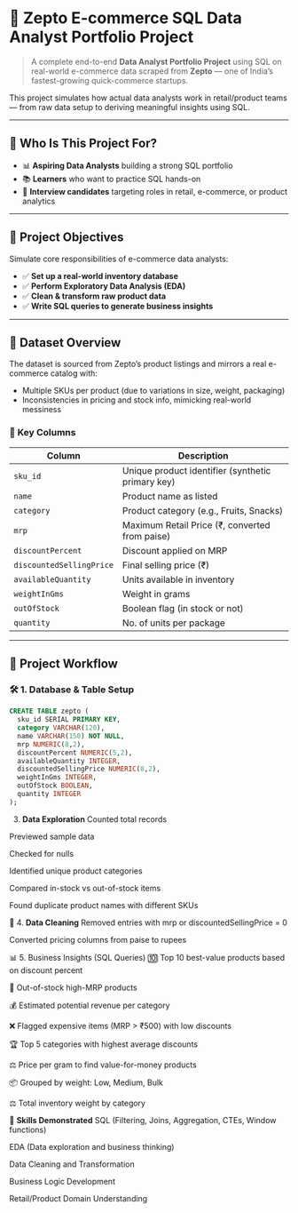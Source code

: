 # 🛒 **Zepto E-commerce SQL Data Analyst Portfolio Project**

> A complete end-to-end **Data Analyst Portfolio Project** using SQL on real-world e-commerce data scraped from **Zepto** — one of India’s fastest-growing quick-commerce startups.

This project simulates how actual data analysts work in retail/product teams — from raw data setup to deriving meaningful insights using SQL.

---

## 🚀 **Who Is This Project For?**

- 📊 **Aspiring Data Analysts** building a strong SQL portfolio  
- 📚 **Learners** who want to practice SQL hands-on  
- 💼 **Interview candidates** targeting roles in retail, e-commerce, or product analytics  

---

## 📌 **Project Objectives**

Simulate core responsibilities of e-commerce data analysts:

- ✅ **Set up a real-world inventory database**
- ✅ **Perform Exploratory Data Analysis (EDA)**
- ✅ **Clean & transform raw product data**
- ✅ **Write SQL queries to generate business insights**

---

## 📁 **Dataset Overview**

The dataset is sourced from Zepto’s product listings and mirrors a real e-commerce catalog with:

- Multiple SKUs per product (due to variations in size, weight, packaging)
- Inconsistencies in pricing and stock info, mimicking real-world messiness

### 🔑 **Key Columns**

| Column | Description |
|--------|-------------|
| `sku_id` | Unique product identifier (synthetic primary key) |
| `name` | Product name as listed |
| `category` | Product category (e.g., Fruits, Snacks) |
| `mrp` | Maximum Retail Price (₹, converted from paise) |
| `discountPercent` | Discount applied on MRP |
| `discountedSellingPrice` | Final selling price (₹) |
| `availableQuantity` | Units available in inventory |
| `weightInGms` | Weight in grams |
| `outOfStock` | Boolean flag (in stock or not) |
| `quantity` | No. of units per package |

---

## 🔧 **Project Workflow**

### 🛠️ **1. Database & Table Setup**

```sql
CREATE TABLE zepto (
  sku_id SERIAL PRIMARY KEY,
  category VARCHAR(120),
  name VARCHAR(150) NOT NULL,
  mrp NUMERIC(8,2),
  discountPercent NUMERIC(5,2),
  availableQuantity INTEGER,
  discountedSellingPrice NUMERIC(8,2),
  weightInGms INTEGER,
  outOfStock BOOLEAN,
  quantity INTEGER
);
```

3. __Data Exploration__
Counted total records

Previewed sample data

Checked for nulls

Identified unique product categories

Compared in-stock vs out-of-stock items

Found duplicate product names with different SKUs

🧹 4. __Data Cleaning__
Removed entries with mrp or discountedSellingPrice = 0

Converted pricing columns from paise to rupees

📊 5. Business Insights (SQL Queries)
🔟 Top 10 best-value products based on discount percent

🚫 Out-of-stock high-MRP products

💰 Estimated potential revenue per category

❌ Flagged expensive items (MRP > ₹500) with low discounts

🏆 Top 5 categories with highest average discounts

⚖️ Price per gram to find value-for-money products

📦 Grouped by weight: Low, Medium, Bulk

⚖️ Total inventory weight by category

🧠 __Skills Demonstrated__
SQL (Filtering, Joins, Aggregation, CTEs, Window functions)

EDA (Data exploration and business thinking)

Data Cleaning and Transformation

Business Logic Development

Retail/Product Domain Understanding

